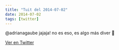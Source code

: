 ```yaml
---
title: "Tuit del 2014-07-02"
date: 2014-07-02
tags: [twitter]
---
```


@adrianagaube jajaja! no es eso, es algo más diver 🙊



[Ver en Twitter](https://twitter.com/i/web/status/484277826166996992)
